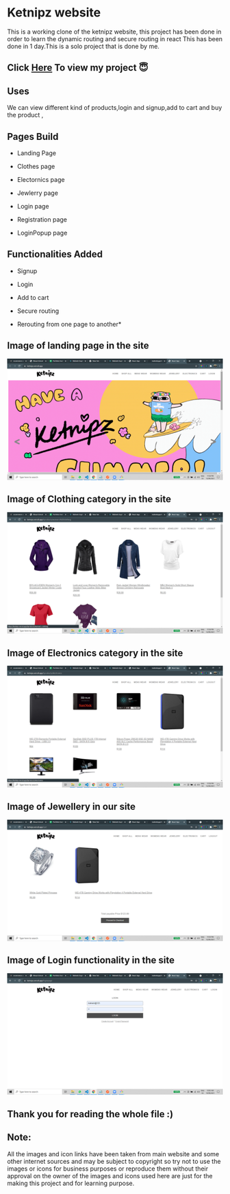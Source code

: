 
# Ketnipz website

This is a working clone of the ketnipz website, this project has been done in order to learn the dynamic routing and secure routing in react This has been done in 
1 day.This is a solo project that is done by me. 


<h2>Click <a href="https://ketnips.vercel.app/" target="_blank"> Here</a> To view my project 😇</h2>

## Uses

We can view different kind of products,login and signup,add to cart and buy the product 
,
## Pages Build

* Landing Page

* Clothes page

* Electornics page

* Jewlerry page

* Login page 

* Registration page

* LoginPopup page

## Functionalities Added


* Signup

* Login 

* Add to cart
 
 * Secure routing

* Rerouting from one page to another*

## Image of landing page in the site 
<p align="center">
  <img src="https://github.com/maheshguptha49/Ketnips/blob/master/Site%20PIctures/Screenshot%20(37).png?raw=true" alt="Naukri clone">
</p>

## Image of Clothing category in the site 
<p align="center">
  <img src="https://github.com/maheshguptha49/Ketnips/blob/master/Site%20PIctures/Screenshot%20(39).png" alt="Naukri clone">
</p>

## Image of Electronics category in the site 
<p align="center">
  <img src="https://github.com/maheshguptha49/Ketnips/blob/master/Site%20PIctures/Screenshot%20(40).png" alt="Naukri clone">
</p>

## Image of Jewellery in our site 
<p align="center">
  <img src="https://github.com/maheshguptha49/Ketnips/blob/master/Site%20PIctures/Screenshot%20(41).png" alt="Naukri clone">
</p>

## Image of Login functionality in the site 
<p align="center">
  <img src="https://github.com/maheshguptha49/Ketnips/blob/master/Site%20PIctures/Screenshot%20(42).png" alt="Naukri clone">
</p>


  

## Thank you for reading the whole file :)

## Note:
All the images and icon links have been taken from main website and some other internet sources and may be subject to copyright so try not to use the images or icons for business purposes or reproduce them without their approval on the owner of the images and icons used here are just for the making this project and for learning purpose.

